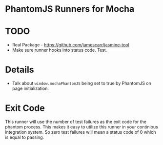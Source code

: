 # PhantomJS Runners for Mocha


# TODO

* Real Package - https://github.com/jamescarr/jasmine-tool
* Make sure runner hooks into status code. Test.


# Details

* Talk about `window.mochaPhantomJS` being set to true by PhantomJS on page initialization.



# Exit Code

This runner will use the number of test failures as the exit code for the phantom process. This makes it easy to utilize this runner in your continious integration system. So zero test failures will mean a status code of 0 which is equal to passing. 




